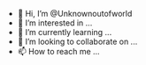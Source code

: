- 👋 Hi, I’m @Unknownoutofworld
- 👀 I’m interested in ...
- 🌱 I’m currently learning ...
- 💞️ I’m looking to collaborate on ...
- 📫 How to reach me ...

<!---
Unknownoutofworld/Unknownoutofworld is a ✨ special ✨ repository because its `README.md` (this file) appears on your GitHub profile.
You can click the Preview link to take a look at your changes.
--->
